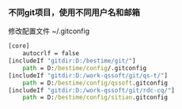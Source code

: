 ### 不同git项目，使用不同用户名和邮箱

修改配置文件 ~/.gitconfig

```cmd
[core]
	autocrlf = false
[includeIf "gitdir:D:/bestime/git/"]
	path = D:/bestime/config/.gitconfig
[includeIf "gitdir:D:/work-qssoft/git/qs-t/"]
	path = D:/bestime/config/qssoft.gitconfig
[includeIf "gitdir:D:/work-qssoft/git/rdc-cq/"]
	path = D:/bestime/config/sitian.gitconfig

```